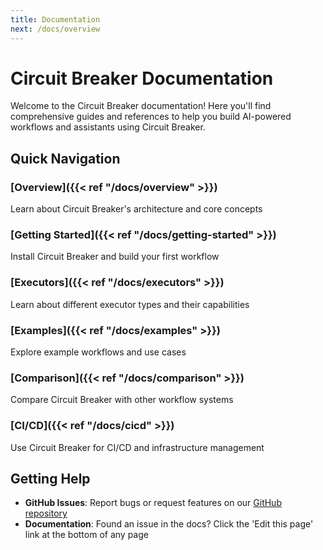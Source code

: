 ```yaml
---
title: Documentation
next: /docs/overview
---
```

# Circuit Breaker Documentation

Welcome to the Circuit Breaker documentation! Here you'll find comprehensive guides and references to help you build AI-powered workflows and assistants using Circuit Breaker.

## Quick Navigation

### [Overview]({{< ref "/docs/overview" >}})
Learn about Circuit Breaker's architecture and core concepts

### [Getting Started]({{< ref "/docs/getting-started" >}})
Install Circuit Breaker and build your first workflow

### [Executors]({{< ref "/docs/executors" >}})
Learn about different executor types and their capabilities

### [Examples]({{< ref "/docs/examples" >}})
Explore example workflows and use cases

### [Comparison]({{< ref "/docs/comparison" >}})
Compare Circuit Breaker with other workflow systems

### [CI/CD]({{< ref "/docs/cicd" >}})
Use Circuit Breaker for CI/CD and infrastructure management

## Getting Help

- **GitHub Issues**: Report bugs or request features on our [GitHub repository](https://github.com/lfaus/circuit_breaker/issues)
- **Documentation**: Found an issue in the docs? Click the 'Edit this page' link at the bottom of any page
